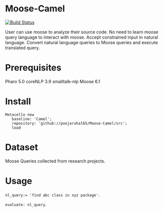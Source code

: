 # Moose-Camel

[![Build Status](https://travis-ci.org/poojaruhal65/Moose-Camel.svg?branch=master)](https://travis-ci.org/poojaruhal65/Moose-Camel)

User can use moose to analyze their source code. No need to learn moose query language to interact with moose.
Accept constrained input in natural language. Convert natural language queries to Moose queries and execute translated query.

# Prerequisites
Pharo 5.0
coreNLP 3.9
smalltalk-nlp
Moose 6.1

# Install
```smalltalk
Metacello new
   baseline: 'Camel';
   repository: 'github://poojaruhal65/Moose-Camel/src';
   load
```

# Dataset
Moose Queries collected from research projects.

# Usage
`nl_query:= 'find abc class in xyz package'`.

`evaluate: nl_query`.




